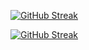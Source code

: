 <a href="https://git.io/streak-stats"><img src="https://github-readme-streak-stats.herokuapp.com?user=JKSCHOLA" alt="GitHub Streak" /></a>

[![GitHub Streak](https://streak-stats.demolab.com/?user=jkschola)](https://git.io/streak-stats)
